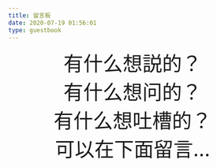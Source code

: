 ```yaml
---
title: 留言板
date: 2020-07-19 01:56:01
type: guestbook
---
```


<center style='font-size:40px'>有什么想説的？</center> 

<center style='font-size:40px'>有什么想问的？</center> 

<center style='font-size:40px'>有什么想吐槽的？</center> 

<center style='font-size:40px'>可以在下面留言...</center> 

